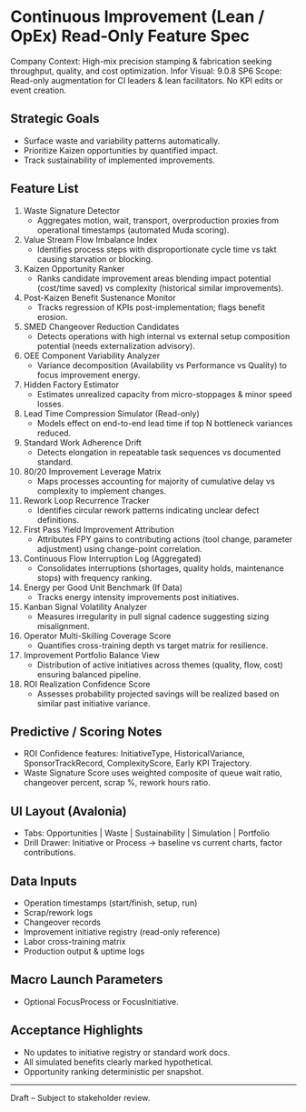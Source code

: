 # Continuous Improvement (Lean / OpEx) Read‑Only Feature Spec

Company Context: High-mix precision stamping & fabrication seeking throughput, quality, and cost optimization.
Infor Visual: 9.0.8 SP6
Scope: Read-only augmentation for CI leaders & lean facilitators. No KPI edits or event creation.

## Strategic Goals
- Surface waste and variability patterns automatically.
- Prioritize Kaizen opportunities by quantified impact.
- Track sustainability of implemented improvements.

## Feature List
1. Waste Signature Detector
   - Aggregates motion, wait, transport, overproduction proxies from operational timestamps (automated Muda scoring).
2. Value Stream Flow Imbalance Index
   - Identifies process steps with disproportionate cycle time vs takt causing starvation or blocking.
3. Kaizen Opportunity Ranker
   - Ranks candidate improvement areas blending impact potential (cost/time saved) vs complexity (historical similar improvements).
4. Post-Kaizen Benefit Sustenance Monitor
   - Tracks regression of KPIs post-implementation; flags benefit erosion.
5. SMED Changeover Reduction Candidates
   - Detects operations with high internal vs external setup composition potential (needs externalization advisory).
6. OEE Component Variability Analyzer
   - Variance decomposition (Availability vs Performance vs Quality) to focus improvement energy.
7. Hidden Factory Estimator
   - Estimates unrealized capacity from micro-stoppages & minor speed losses.
8. Lead Time Compression Simulator (Read-only)
   - Models effect on end-to-end lead time if top N bottleneck variances reduced.
9. Standard Work Adherence Drift
   - Detects elongation in repeatable task sequences vs documented standard.
10. 80/20 Improvement Leverage Matrix
    - Maps processes accounting for majority of cumulative delay vs complexity to implement changes.
11. Rework Loop Recurrence Tracker
    - Identifies circular rework patterns indicating unclear defect definitions.
12. First Pass Yield Improvement Attribution
    - Attributes FPY gains to contributing actions (tool change, parameter adjustment) using change-point correlation.
13. Continuous Flow Interruption Log (Aggregated)
    - Consolidates interruptions (shortages, quality holds, maintenance stops) with frequency ranking.
14. Energy per Good Unit Benchmark (If Data)
    - Tracks energy intensity improvements post initiatives.
15. Kanban Signal Volatility Analyzer
    - Measures irregularity in pull signal cadence suggesting sizing misalignment.
16. Operator Multi-Skilling Coverage Score
    - Quantifies cross-training depth vs target matrix for resilience.
17. Improvement Portfolio Balance View
    - Distribution of active initiatives across themes (quality, flow, cost) ensuring balanced pipeline.
18. ROI Realization Confidence Score
    - Assesses probability projected savings will be realized based on similar past initiative variance.

## Predictive / Scoring Notes
- ROI Confidence features: InitiativeType, HistoricalVariance, SponsorTrackRecord, ComplexityScore, Early KPI Trajectory.
- Waste Signature Score uses weighted composite of queue wait ratio, changeover percent, scrap %, rework hours ratio.

## UI Layout (Avalonia)
- Tabs: Opportunities | Waste | Sustainability | Simulation | Portfolio
- Drill Drawer: Initiative or Process -> baseline vs current charts, factor contributions.

## Data Inputs
- Operation timestamps (start/finish, setup, run)
- Scrap/rework logs
- Changeover records
- Improvement initiative registry (read-only reference)
- Labor cross-training matrix
- Production output & uptime logs

## Macro Launch Parameters
- Optional FocusProcess or FocusInitiative.

## Acceptance Highlights
- No updates to initiative registry or standard work docs.
- All simulated benefits clearly marked hypothetical.
- Opportunity ranking deterministic per snapshot.

---
Draft – Subject to stakeholder review.